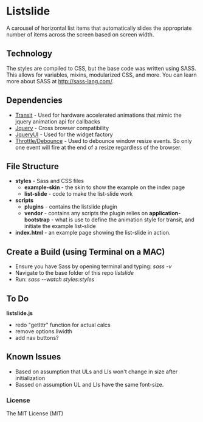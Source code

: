# Listslide
A carousel of horizontal list items that automatically slides the appropriate number of items across the screen based on screen width.

## Technology
The styles are compiled to CSS, but the base code was written using SASS. This allows for variables, mixins, modularized CSS, and more. You can learn more about SASS at http://sass-lang.com/.

## Dependencies
+ [Transit](http://ricostacruz.com/jquery.transit/) - Used for hardware accelerated animations that mimic the jquery animation api for callbacks
+ [Jquery](http://jquery.com/) - Cross browser compatibility
+ [JqueryUI](http://jqueryui.com/) - Used for the widget factory
+ [Throttle/Debounce](http://benalman.com/projects/jquery-throttle-debounce-plugin/) - Used to debounce window resize events. So only one event will fire at the end of a resize regardless of the browser.

## File Structure
+ **styles** - Sass and CSS files
  + **example-skin** - the skin to show the example on the index page
  + **list-slide** - code to make the list-slide work
+ **scripts**
  + **plugins** - contains the listslide plugin
  + **vendor** - contains any scripts the plugin relies on
  **application-bootstrap** - what is use to define the animation style for transit, and initiate the example list-slide
+ **index.html** - an example page showing the list-slide in action.

## Create a Build (using Terminal on a MAC)
+ Ensure you have Sass by opening terminal and typing: *sass -v*
+ Navigate to the base folder of this repo *listslide*
+ Run: *sass --watch styles:styles*

## To Do
**listslide.js**
+ redo "getIttr" function for actual calcs
+ remove options.liwidth
+ add nav buttons?

## Known Issues
+ Based on assumption that ULs and LIs won't change in size after initialization
+ Bassed on assumption UL and LIs have the same font-size.

### License
The MIT License (MIT)